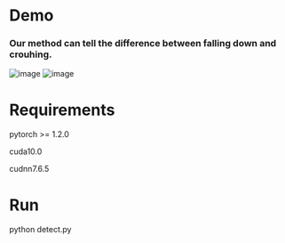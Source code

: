 # Demo

### Our method can tell the difference between falling down and crouhing.

![image](https://github.com/xiaobin1231/Fall-Detection-By-YOLOV3-and-LiteFlowNet/blob/master/fall%20down.gif)
![image](https://github.com/xiaobin1231/Fall-Detection-By-YOLOV3-and-LiteFlowNet/blob/master/normal.gif)

# Requirements

pytorch >= 1.2.0

cuda10.0

cudnn7.6.5

# Run
python detect.py 